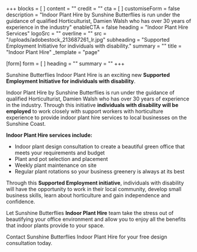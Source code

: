+++
blocks = [ ]
content = ""
credit = ""
cta = [ ]
customiseForm = false
description = "Indoor Plant Hire by Sunshine Butterflies is run under the guidance of qualified Horticulturist, Damien Walsh who has over 30 years of experience in the industry"
enableCTA = false
heading = "Indoor Plant Hire Services"
logoSrc = ""
overline = ""
src = "/uploads/adobestock_213687261_lr.jpg"
subheading = "Supported Employment Initiative for individuals with disability."
summary = ""
title = "Indoor Plant Hire"
_template = "page"

[form]
form = [ ]
heading = ""
summary = ""
+++

Sunshine Butterflies Indoor Plant Hire is an exciting new **Supported Employment Initiative for individuals with disability**.

Indoor Plant Hire by Sunshine Butterflies is run under the guidance of qualified Horticulturist, Damien Walsh who has over 30 years of experience in the industry. Through this initiative **individuals with disability will be employed** to work closely with support workers with horticulture experience to provide indoor plant hire services to local businesses on the Sunshine Coast.

**Indoor Plant Hire services include:**

* Indoor plant design consultation to create a beautiful green office that meets your requirements and budget
* Plant and pot selection and placement
* Weekly plant maintenance on site
* Regular plant rotations so your business greenery is always at its best

Through this **Supported Employment initiative**, individuals with disability will have the opportunity to work in their local community, develop small business skills, learn about horticulture and gain independence and confidence.

Let Sunshine Butterflies **Indoor Plant Hire** team take the stress out of beautifying your office environment and allow you to enjoy all the benefits that indoor plants provide to your space.

Contact Sunshine Butterflies Indoor Plant Hire for your free design consultation today.
